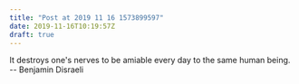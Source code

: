 ```yaml
---
title: "Post at 2019 11 16 1573899597"
date: 2019-11-16T10:19:57Z
draft: true
---
```


It destroys one's nerves to be amiable every day to the same human being.
		-- Benjamin Disraeli
